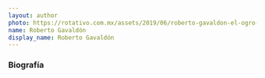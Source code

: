 ```yaml
---
layout: author
photo: https://rotativo.com.mx/assets/2019/06/roberto-gavaldon-el-ogro-del-cine-nacional.jpg
name: Roberto Gavaldón
display_name: Roberto Gavaldón
---
```


### Biografía

